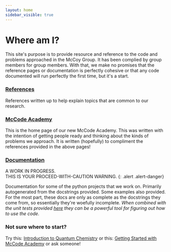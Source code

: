 ```yaml
---
layout: home
sidebar_visible: true
---
```


# Where am I?

This site's purpose is to provide resource and reference to the code and problems approached in the McCoy Group. It has been complied by group members for group members. With that, we make no promises that the reference pages or documentation is perfectly cohesive or that any code documented will run perfectly the first time, but it's a start.


### [References](References)

References written up to help explain topics that are common to our research.


### [McCode Academy](McCoy%20Group%20Code%20Academy)

This is the home page of our new McCode Academy.
This was written with the intention of getting people ready and thinking about the kinds of problems we approach.
It is written (hopefully) to compliment the references provided in the above pages!


### [Documentation](Documentation)

A WORK IN PROGRESS.<br/>
THIS IS YOUR PROCEED-WITH-CAUTION WARNING.
{: .alert .alert-danger}

Documentation for some of the python projects that we work on. Primarily
 autogenerated from the docstrings provided. Some examples also provided.
For the most part, these docs are only as complete as the docstrings they come
 from, so essentially they're woefully incomplete.
*When combined with the unit tests provided [here](https://github.com/McCoyGroup/References/Tests)
they can be a powerful tool for figuring out how to use the code.*


### Not sure where to start?
Try this: [Introduction to Quantum Chemistry](https://mccoygroup.github.io/References/References/Intro%20To%20Quantum/)
or this: [Getting Started with McCode Academy](https://mccoygroup.github.io/References/McCoy%20Group%20Code%20Academy/GettingStarted/)
or ask someone!
